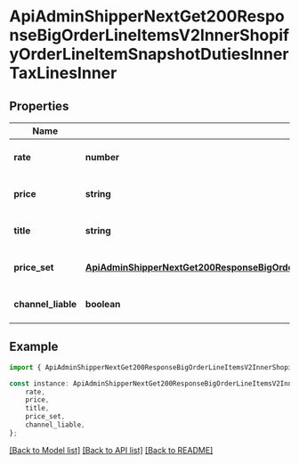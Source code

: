 # ApiAdminShipperNextGet200ResponseBigOrderLineItemsV2InnerShopifyOrderLineItemSnapshotDutiesInnerTaxLinesInner


## Properties

Name | Type | Description | Notes
------------ | ------------- | ------------- | -------------
**rate** | **number** |  | [optional] [default to undefined]
**price** | **string** |  | [optional] [default to undefined]
**title** | **string** |  | [optional] [default to undefined]
**price_set** | [**ApiAdminShipperNextGet200ResponseBigOrderLineItemsV2InnerShopifyOrderLineItemSnapshotDutiesInnerPriceSet**](ApiAdminShipperNextGet200ResponseBigOrderLineItemsV2InnerShopifyOrderLineItemSnapshotDutiesInnerPriceSet.md) |  | [optional] [default to undefined]
**channel_liable** | **boolean** |  | [optional] [default to undefined]

## Example

```typescript
import { ApiAdminShipperNextGet200ResponseBigOrderLineItemsV2InnerShopifyOrderLineItemSnapshotDutiesInnerTaxLinesInner } from '@heavygee/arda-api-sdk';

const instance: ApiAdminShipperNextGet200ResponseBigOrderLineItemsV2InnerShopifyOrderLineItemSnapshotDutiesInnerTaxLinesInner = {
    rate,
    price,
    title,
    price_set,
    channel_liable,
};
```

[[Back to Model list]](../README.md#documentation-for-models) [[Back to API list]](../README.md#documentation-for-api-endpoints) [[Back to README]](../README.md)
